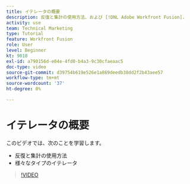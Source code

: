 ```yaml
---
title: イテレータの概要
description: 反復と集計の使用方法、および [!DNL Adobe Workfront Fusion].
activity: use
team: Technical Marketing
type: Tutorial
feature: Workfront Fusion
role: User
level: Beginner
kt: 9018
exl-id: a790156d-e04e-4fd0-b4a3-9c30cfaeaac5
doc-type: video
source-git-commit: d39754b619e526e1a869deedb38dd2f2b43aee57
workflow-type: tm+mt
source-wordcount: '37'
ht-degree: 0%

---
```


# イテレータの概要

このビデオでは、次のことを学習します。

* 反復と集計の使用方法
* 様々なタイプのイテレータ

>[!VIDEO](https://video.tv.adobe.com/v/335277/?quality=12)
